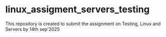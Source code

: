 # linux_assigment_servers_testing
This repository is created to submit the assignment on Testing, Linux and Servers by 14th sep'2025
